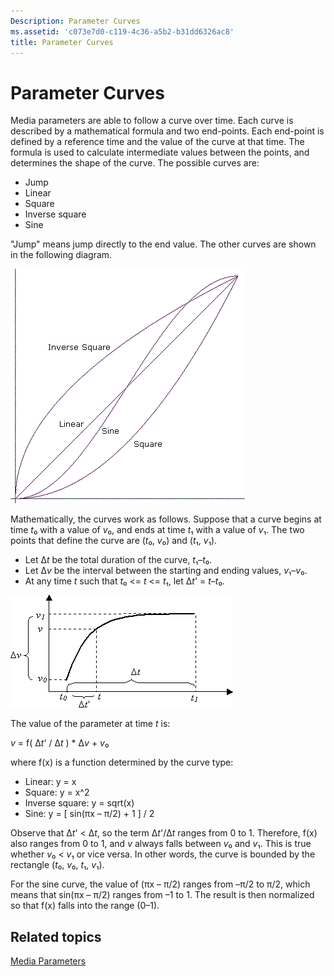 ```yaml
---
Description: Parameter Curves
ms.assetid: 'c073e7d0-c119-4c36-a5b2-b31dd6326ac8'
title: Parameter Curves
---
```


# Parameter Curves

Media parameters are able to follow a curve over time. Each curve is described by a mathematical formula and two end-points. Each end-point is defined by a reference time and the value of the curve at that time. The formula is used to calculate intermediate values between the points, and determines the shape of the curve. The possible curves are:

-   Jump
-   Linear
-   Square
-   Inverse square
-   Sine

"Jump" means jump directly to the end value. The other curves are shown in the following diagram.

![parameter curves](images/param-curves01.png)

Mathematically, the curves work as follows. Suppose that a curve begins at time *t*₀ with a value of *v*₀, and ends at time *t*₁ with a value of *v*₁. The two points that define the curve are (*t*₀, *v*₀) and (*t*₁, *v*₁).

-   Let Δ*t* be the total duration of the curve, *t*₁–*t*₀.
-   Let Δ*v* be the interval between the starting and ending values, *v*₁–*v*₀.
-   At any time *t* such that *t*₀ &lt;= *t* &lt;= *t*₁, let Δ*t*' = *t*–*t*₀.

![parameter calculation](images/param-curves02.png)

The value of the parameter at time *t* is:

*v* = f( Δ*t*' / Δ*t* ) \* Δ*v* + *v*₀

where f(x) is a function determined by the curve type:

-   Linear: y = x
-   Square: y = x^2
-   Inverse square: y = sqrt(x)
-   Sine: y = \[ sin(πx – π/2) + 1 \] / 2

Observe that Δ*t*' &lt; Δ*t*, so the term Δ*t*'/Δ*t* ranges from 0 to 1. Therefore, f(x) also ranges from 0 to 1, and *v* always falls between *v*₀ and *v*₁. This is true whether *v*₀ &lt; *v*₁ or vice versa. In other words, the curve is bounded by the rectangle (*t*₀, *v*₀, *t*₁, *v*₁).

For the sine curve, the value of (πx – π/2) ranges from –π/2 to π/2, which means that sin(πx – π/2) ranges from –1 to 1. The result is then normalized so that f(x) falls into the range (0–1).

## Related topics

<dl> <dt>

[Media Parameters](media-parameters.md)
</dt> </dl>

 

 



